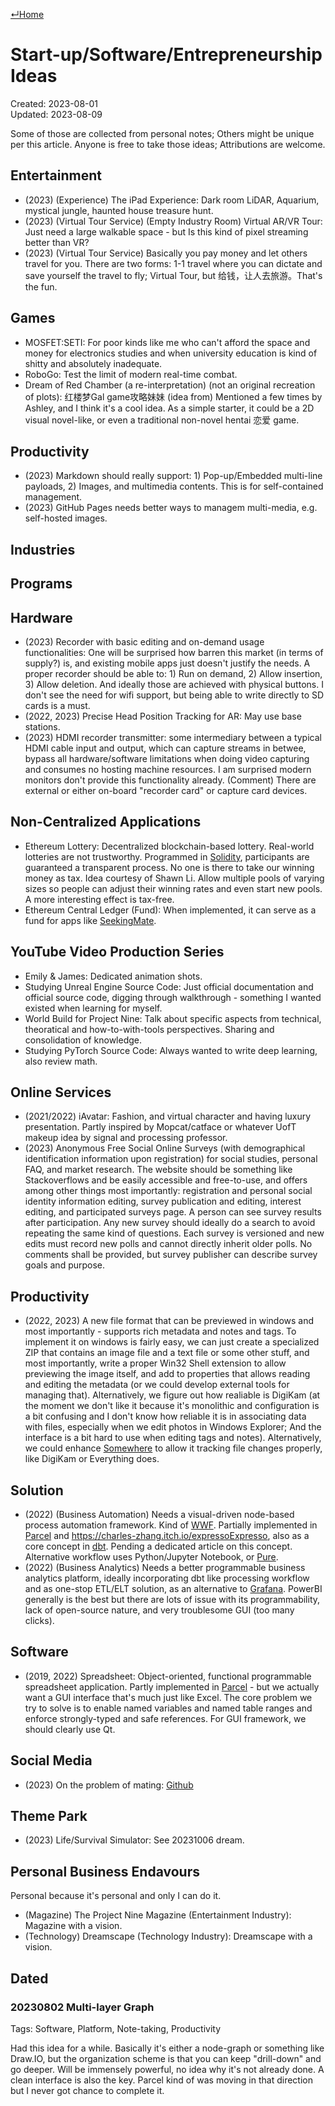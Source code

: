 [↵Home](https://www.totalimagine.com/)

# Start-up/Software/Entrepreneurship Ideas

Created: 2023-08-01  
Updated: 2023-08-09

<!-- PENDING CONSOLIDATING WITH MY.ALL PERSONAL NOTES; PENDING CONSOLIDATING WITH TELEGRAM ENTREPRENEURSHIP CHAT GROUP IDEAS; CONSIDER PUTTING ON GITHUB/GIST FOR EASIER MODIFICATIONS. -->

Some of those are collected from personal notes; Others might be unique per this article. Anyone is free to take those ideas; Attributions are welcome.

## Entertainment

* (2023) (Experience) The iPad Experience: Dark room LiDAR, Aquarium, mystical jungle, haunted house treasure hunt.
* (2023) (Virtual Tour Service) (Empty Industry Room) Virtual AR/VR Tour: Just need a large walkable space - but Is this kind of pixel streaming better than VR?
* (2023) (Virtual Tour Service) Basically you pay money and let others travel for you. There are two forms: 1-1 travel where you can dictate and save yourself the travel to fly; Virtual Tour, but 给钱，让人去旅游。That's the fun.

## Games

* MOSFET:SETI: For poor kinds like me who can't afford the space and money for electronics studies and when university education is kind of shitty and absolutely inadequate.
* RoboGo: Test the limit of modern real-time combat.
* Dream of Red Chamber (a re-interpretation) (not an original recreation of plots): 红楼梦Gal game攻略妹妹 (idea from) Mentioned a few times by Ashley, and I think it's a cool idea. As a simple starter, it could be a 2D visual novel-like, or even a traditional non-novel hentai 恋爱 game.

## Productivity

* (2023) Markdown should really support: 1) Pop-up/Embedded multi-line payloads, 2) Images, and multimedia contents. This is for self-contained management.
* (2023) GitHub Pages needs better ways to managem multi-media, e.g. self-hosted images.

## Industries

## Programs

## Hardware

* (2023) Recorder with basic editing and on-demand usage functionalities: One will be surprised how barren this market (in terms of supply?) is, and existing mobile apps just doesn't justify the needs. A proper recorder should be able to: 1) Run on demand, 2) Allow insertion, 3) Allow deletion. And ideally those are achieved with physical buttons. I don't see the need for wifi support, but being able to write directly to SD cards is a must.
* (2022, 2023) Precise Head Position Tracking for AR: May use base stations.
* (2023) HDMI recorder transmitter: some intermediary between a typical HDMI cable input and output, which can capture streams in betwee, bypass all hardware/software limitations when doing video capturing and consumes no hosting machine resources. I am surprised modern monitors don't provide this functionality already. (Comment) There are external or either on-board "recorder card" or capture card devices.

## Non-Centralized Applications

* Ethereum Lottery: Decentralized blockchain-based lottery. Real-world lotteries are not trustworthy. Programmed in [Solidity](https://github.com/ethereum/solidity), participants are guaranteed a transparent process. No one is there to take our winning money as tax. Idea courtesy of Shawn Li. Allow multiple pools of varying sizes so people can adjust their winning rates and even start new pools. A more interesting effect is tax-free.
* Ethereum Central Ledger (Fund): When implemented, it can serve as a fund for apps like [SeekingMate](https://github.com/SeekingMate).

## YouTube Video Production Series

* Emily & James: Dedicated animation shots.
* Studying Unreal Engine Source Code: Just official documentation and official source code, digging through walkthrough - something I wanted existed when learning for myself.
* World Build for Project Nine: Talk about specific aspects from technical, theoratical and how-to-with-tools perspectives. Sharing and consolidation of knowledge.
* Studying PyTorch Source Code: Always wanted to write deep learning, also review math.

## Online Services

* (2021/2022) iAvatar: Fashion, and virtual character and having luxury presentation. Partly inspired by Mopcat/catface or whatever UofT makeup idea by signal and processing professor.
* (2023) Anonymous Free Social Online Surveys (with demographical identification information upon registration) for social studies, personal FAQ, and market research. The website should be something like Stackoverflows and be easily accessible and free-to-use, and offers among other things most importantly: registration and personal social identity information editing, survey publication and editing, interest editing, and participated surveys page. A person can see survey results after participation. Any new survey should ideally do a search to avoid repeating the same kind of questions. Each survey is versioned and new edits must record new polls and cannot directly inherit older polls. No comments shall be provided, but survey publisher can describe survey goals and purpose.

## Productivity

* (2022, 2023) A new file format that can be previewed in windows and most importantly - supports rich metadata and notes and tags. To implement it on windows is fairly easy, we can just create a specialized ZIP that contains an image file and a text file or some other stuff, and most importantly, write a proper Win32 Shell extension to allow previewing the image itself, and add to properties that allows reading and editing the metadata (or we could develop external tools for managing that). Alternatively, we figure out how realiable is DigiKam (at the moment we don't like it because it's monolithic and configuration is a bit confusing and I don't know how reliable it is in associating data with files, especially when we edit photos in Windows Explorer; And the interface is a bit hard to use when editing tags and notes). Alternatively, we could enhance [Somewhere](https://github.com/Charles-Zhang-Somewhere/Somewhere) to allow it tracking file changes properly, like DigiKam or Everything does.

## Solution

* (2022) (Business Automation) Needs a visual-driven node-based process automation framework. Kind of [WWF](https://learn.microsoft.com/en-us/dotnet/framework/windows-workflow-foundation/). Partially implemented in [Parcel](https://github.com/Charles-Zhang-Parcel) and https://charles-zhang.itch.io/expressoExpresso, also as a core concept in [dbt](https://github.com/dbt-labs/dbt-core). Pending a dedicated article on this concept. Alternative workflow uses Python/Jupyter Notebook, or [Pure](https://github.com/Pure-The-Language).
* (2022) (Business Analytics) Needs a better programmable business analytics platform, ideally incorporating dbt like processing workflow and as one-stop ETL/ELT solution, as an alternative to [Grafana](https://grafana.com/). PowerBI generally is the best but there are lots of issue with its programmability, lack of open-source nature, and very troublesome GUI (too many clicks).

## Software

* (2019, 2022) Spreadsheet: Object-oriented, functional programmable spreadsheet application. Partly implemented in [Parcel](https://github.com/Charles-Zhang-Parcel) - but we actually want a GUI interface that's much just like Excel. The core problem we try to solve is to enable named variables and named table ranges and enforce strongly-typed and safe references. For GUI framework, we should clearly use Qt.

## Social Media

* (2023) On the problem of mating: [Github](https://github.com/SeekingMate)

## Theme Park

* (2023) Life/Survival Simulator: See 20231006 dream.

## Personal Business Endavours

Personal because it's personal and only I can do it.

* (Magazine) The Project Nine Magazine (Entertainment Industry): Magazine with a vision.
* (Technology) Dreamscape (Technology Industry): Dreamscape with a vision.

## Dated

### 20230802 Multi-layer Graph

Tags: Software, Platform, Note-taking, Productivity

Had this idea for a while. Basically it's either a node-graph or something like Draw.IO, but the organization scheme is that you can keep "drill-down" and go deeper. Will be immensely powerful, no idea why it's not already done. A clean interface is also the key. Parcel kind of was moving in that direction but I never got chance to complete it.